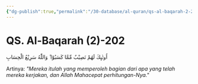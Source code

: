```yaml
---
{"dg-publish":true,"permalink":"/30-database/al-quran/qs-al-baqarah-2-202/"}
---
```



# QS. Al-Baqarah (2)-202
اُولٰۤىِٕكَ لَهُمْ نَصِيْبٌ مِّمَّا كَسَبُوْا ۗ وَاللّٰهُ سَرِيْعُ الْحِسَابِ 

Artinya: *"Mereka itulah yang memperoleh bagian dari apa yang telah mereka kerjakan, dan Allah Mahacepat perhitungan-Nya."*
